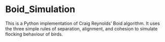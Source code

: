 # Boid_Simulation

This is a Python implementation of Craig Reynolds’ Boid algorithm.
It uses the three simple rules of separation, alignment, and cohesion to simulate flocking behaviour of birds.
